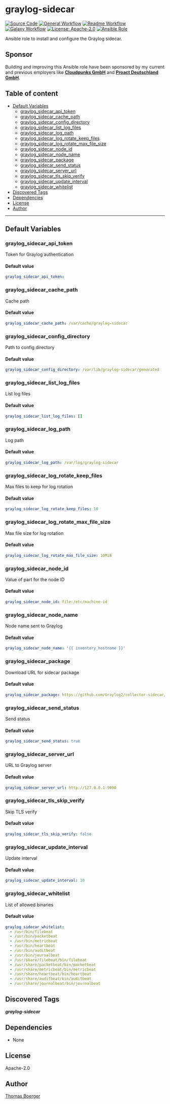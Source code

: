 # graylog-sidecar

[![Source Code](https://img.shields.io/badge/github-source%20code-blue?logo=github&logoColor=white)](https://github.com/rolehippie/graylog-sidecar) [![General Workflow](https://github.com/rolehippie/graylog-sidecar/actions/workflows/general.yml/badge.svg)](https://github.com/rolehippie/graylog-sidecar/actions/workflows/general.yml) [![Readme Workflow](https://github.com/rolehippie/graylog-sidecar/actions/workflows/readme.yml/badge.svg)](https://github.com/rolehippie/graylog-sidecar/actions/workflows/readme.yml) [![Galaxy Workflow](https://github.com/rolehippie/graylog-sidecar/actions/workflows/galaxy.yml/badge.svg)](https://github.com/rolehippie/graylog-sidecar/actions/workflows/galaxy.yml) [![License: Apache-2.0](https://img.shields.io/github/license/rolehippie/graylog-sidecar)](https://github.com/rolehippie/graylog-sidecar/blob/master/LICENSE) [![Ansible Role](https://img.shields.io/ansible/role/51451)](https://galaxy.ansible.com/rolehippie/graylog_sidecar)

Ansible role to install and configure the Graylog sidecar.

## Sponsor

Building and improving this Ansible role have been sponsored by my current and previous employers like **[Cloudpunks GmbH](https://cloudpunks.de)** and **[Proact Deutschland GmbH](https://www.proact.eu)**.

## Table of content

- [Default Variables](#default-variables)
  - [graylog_sidecar_api_token](#graylog_sidecar_api_token)
  - [graylog_sidecar_cache_path](#graylog_sidecar_cache_path)
  - [graylog_sidecar_config_directory](#graylog_sidecar_config_directory)
  - [graylog_sidecar_list_log_files](#graylog_sidecar_list_log_files)
  - [graylog_sidecar_log_path](#graylog_sidecar_log_path)
  - [graylog_sidecar_log_rotate_keep_files](#graylog_sidecar_log_rotate_keep_files)
  - [graylog_sidecar_log_rotate_max_file_size](#graylog_sidecar_log_rotate_max_file_size)
  - [graylog_sidecar_node_id](#graylog_sidecar_node_id)
  - [graylog_sidecar_node_name](#graylog_sidecar_node_name)
  - [graylog_sidecar_package](#graylog_sidecar_package)
  - [graylog_sidecar_send_status](#graylog_sidecar_send_status)
  - [graylog_sidecar_server_url](#graylog_sidecar_server_url)
  - [graylog_sidecar_tls_skip_verify](#graylog_sidecar_tls_skip_verify)
  - [graylog_sidecar_update_interval](#graylog_sidecar_update_interval)
  - [graylog_sidecar_whitelist](#graylog_sidecar_whitelist)
- [Discovered Tags](#discovered-tags)
- [Dependencies](#dependencies)
- [License](#license)
- [Author](#author)

---

## Default Variables

### graylog_sidecar_api_token

Token for Graylog authentication

#### Default value

```YAML
graylog_sidecar_api_token:
```

### graylog_sidecar_cache_path

Cache path

#### Default value

```YAML
graylog_sidecar_cache_path: /var/cache/graylog-sidecar
```

### graylog_sidecar_config_directory

Path to config directory

#### Default value

```YAML
graylog_sidecar_config_directory: /var/lib/graylog-sidecar/generated
```

### graylog_sidecar_list_log_files

List log files

#### Default value

```YAML
graylog_sidecar_list_log_files: []
```

### graylog_sidecar_log_path

Log path

#### Default value

```YAML
graylog_sidecar_log_path: /var/log/graylog-sidecar
```

### graylog_sidecar_log_rotate_keep_files

Max files to keep for log rotation

#### Default value

```YAML
graylog_sidecar_log_rotate_keep_files: 10
```

### graylog_sidecar_log_rotate_max_file_size

Max file size for log rotation

#### Default value

```YAML
graylog_sidecar_log_rotate_max_file_size: 10MiB
```

### graylog_sidecar_node_id

Value of part for the node ID

#### Default value

```YAML
graylog_sidecar_node_id: file:/etc/machine-id
```

### graylog_sidecar_node_name

Node name sent to Graylog

#### Default value

```YAML
graylog_sidecar_node_name: '{{ inventory_hostname }}'
```

### graylog_sidecar_package

Download URL for sidecar package

#### Default value

```YAML
graylog_sidecar_package: https://github.com/Graylog2/collector-sidecar/releases/download/1.0.0/graylog-sidecar_1.0.0-1_amd64.deb
```

### graylog_sidecar_send_status

Send status

#### Default value

```YAML
graylog_sidecar_send_status: true
```

### graylog_sidecar_server_url

URL to Graylog server

#### Default value

```YAML
graylog_sidecar_server_url: http://127.0.0.1:9000
```

### graylog_sidecar_tls_skip_verify

Skip TLS verify

#### Default value

```YAML
graylog_sidecar_tls_skip_verify: false
```

### graylog_sidecar_update_interval

Update interval

#### Default value

```YAML
graylog_sidecar_update_interval: 10
```

### graylog_sidecar_whitelist

List of allowed binaries

#### Default value

```YAML
graylog_sidecar_whitelist:
  - /usr/bin/filebeat
  - /usr/bin/packetbeat
  - /usr/bin/metricbeat
  - /usr/bin/heartbeat
  - /usr/bin/auditbeat
  - /usr/bin/journalbeat
  - /usr/share/filebeat/bin/filebeat
  - /usr/share/packetbeat/bin/packetbeat
  - /usr/share/metricbeat/bin/metricbeat
  - /usr/share/heartbeat/bin/heartbeat
  - /usr/share/auditbeat/bin/auditbeat
  - /usr/share/journalbeat/bin/journalbeat
```

## Discovered Tags

**_graylog-sidecar_**


## Dependencies

- None

## License

Apache-2.0

## Author

[Thomas Boerger](https://github.com/tboerger)
